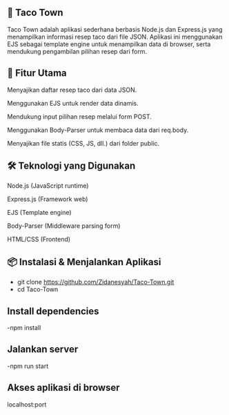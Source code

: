 🌮 Taco Town
--
Taco Town adalah aplikasi sederhana berbasis Node.js dan Express.js yang menampilkan informasi resep taco dari file JSON. Aplikasi ini menggunakan EJS sebagai template engine untuk menampilkan data di browser, serta mendukung pengambilan pilihan resep dari form.

📂 Fitur Utama
--
Menyajikan daftar resep taco dari data JSON.

Menggunakan EJS untuk render data dinamis.

Mendukung input pilihan resep melalui form POST.

Menggunakan Body-Parser untuk membaca data dari req.body.

Menyajikan file statis (CSS, JS, dll.) dari folder public.

🛠️ Teknologi yang Digunakan
--
Node.js (JavaScript runtime)

Express.js (Framework web)

EJS (Template engine)

Body-Parser (Middleware parsing form)

HTML/CSS (Frontend)

📦 Instalasi & Menjalankan Aplikasi
--
- git clone https://github.com/Zidanesyah/Taco-Town.git
- cd Taco-Town

Install dependencies
--
-npm install

Jalankan server
--
-npm run start

Akses aplikasi di browser
--
localhost:port
